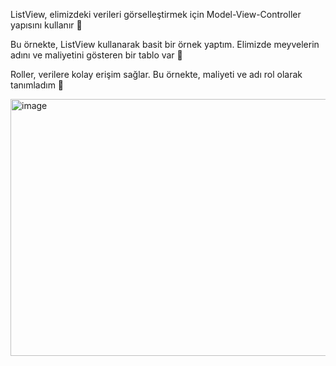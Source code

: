 ListView, elimizdeki verileri görselleştirmek için Model-View-Controller yapısını kullanır 🎦

Bu örnekte, ListView kullanarak basit bir örnek yaptım. Elimizde meyvelerin adını ve maliyetini gösteren bir tablo var 🍇

Roller, verilere kolay erişim sağlar. Bu örnekte, maliyeti ve adı rol olarak tanımladım 🌻

<img width="742" height="411" alt="image" src="https://github.com/user-attachments/assets/963232d5-fc4f-4562-bb87-0f28d7dfb256" />

